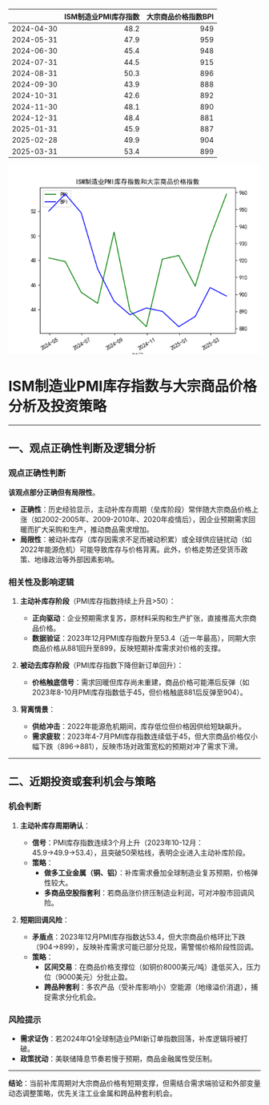 |            |   ISM制造业PMI库存指数 |   大宗商品价格指数BPI |
|:-----------|-----------------------:|----------------------:|
| 2024-04-30 |                   48.2 |                   949 |
| 2024-05-31 |                   47.9 |                   959 |
| 2024-06-30 |                   45.4 |                   948 |
| 2024-07-31 |                   44.5 |                   915 |
| 2024-08-31 |                   50.3 |                   896 |
| 2024-09-30 |                   43.9 |                   888 |
| 2024-10-31 |                   42.6 |                   892 |
| 2024-11-30 |                   48.1 |                   890 |
| 2024-12-31 |                   48.4 |                   881 |
| 2025-01-31 |                   45.9 |                   887 |
| 2025-02-28 |                   49.9 |                   904 |
| 2025-03-31 |                   53.4 |                   899 |

![图](PMI_BPI.png)



# ISM制造业PMI库存指数与大宗商品价格分析及投资策略

---

## 一、观点正确性判断及逻辑分析

### **观点正确性判断**
**该观点部分正确但有局限性**。  
- **正确性**：历史经验显示，主动补库存周期（垒库阶段）常伴随大宗商品价格上涨（如2002-2005年、2009-2010年、2020年疫情后），因企业预期需求回暖而扩大采购和生产，推动商品需求增加。  
- **局限性**：被动补库存（库存因需求不足而被动积累）或全球供应链扰动（如2022年能源危机）可能导致库存与价格背离。此外，价格走势还受货币政策、地缘政治等外部因素影响。

### **相关性及影响逻辑**  
1. **主动补库存阶段**（PMI库存指数持续上升且>50）：  
   - **正向驱动**：企业预期需求复苏，原材料采购和生产扩张，直接推高大宗商品价格。  
   - **数据验证**：2023年12月PMI库存指数升至53.4（近一年最高），同期大宗商品价格从881回升至899，反映短期补库需求对价格的支撑。  

2. **被动去库存阶段**（PMI库存指数下降但新订单回升）：  
   - **价格触底信号**：需求回暖但库存尚未重建，商品价格可能滞后反弹（如2023年8-10月PMI库存指数低于45，但价格触底881后反弹至904）。  

3. **背离情景**：  
   - **供给冲击**：2022年能源危机期间，库存低位但价格因供给短缺飙升。  
   - **需求疲软**：2023年4-7月PMI库存指数连续低于45，但大宗商品价格仅小幅下跌（896→881），反映市场对政策宽松的预期对冲了需求下滑。

---

## 二、近期投资或套利机会与策略

### **机会判断**  
1. **主动补库存周期确认**：  
   - **信号**：PMI库存指数连续3个月上升（2023年10-12月：45.9→49.9→53.4），且突破50荣枯线，表明企业进入主动补库阶段。  
   - **策略**：  
     - **做多工业金属（铜、铝）**：补库需求叠加全球制造业复苏预期，价格弹性较大。  
     - **多商品空股指套利**：若商品涨价挤压制造业利润，可对冲股市回调风险。  

2. **短期回调风险**：  
   - **矛盾点**：2023年12月PMI库存指数达53.4，但大宗商品价格环比下跌（904→899），反映补库需求可能已部分兑现，需警惕价格阶段性回调。  
   - **策略**：  
     - **区间交易**：在商品价格支撑位（如铜价8000美元/吨）逢低买入，压力位（9000美元）分批止盈。  
     - **跨品种套利**：多农产品（受补库影响小）空能源（地缘溢价消退），捕捉需求分化机会。

### **风险提示**  
- **需求证伪**：若2024年Q1全球制造业PMI新订单指数回落，补库逻辑将被打破。  
- **政策扰动**：美联储降息节奏若慢于预期，商品金融属性受压制。

---

**结论**：当前补库周期对大宗商品价格有短期支撑，但需结合需求端验证和外部变量动态调整策略，优先关注工业金属和跨品种套利机会。